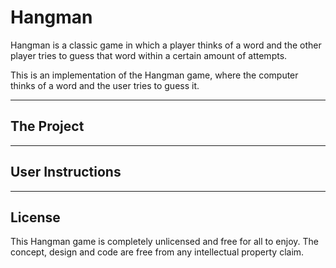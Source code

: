 # Hangman
Hangman is a classic game in which a player thinks of a word and the other player tries to guess that word within a certain amount of attempts.

This is an implementation of the Hangman game, where the computer thinks of a word and the user tries to guess it. 
___
## The Project


___
## User Instructions


___
## License
This Hangman game is completely unlicensed and free for all to enjoy.
The concept, design and code are free from any intellectual property claim.
